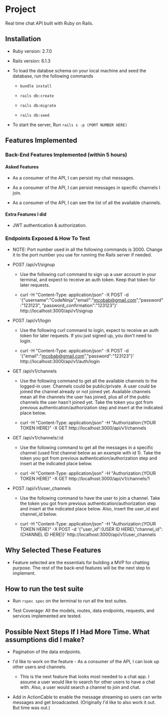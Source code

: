 # Project

Real time chat API built with Ruby on Rails.

## Installation

* Ruby version: 2.7.0

* Rails version: 6.1.3

* To load the databse schema on your local machine and seed the database, run the following commands
  * ```bundle install```
 
  * ```rails db:create```
 
  * ```rails db:migrate```

  * ```rails db:seed```

* To start the server, Run ```rails s -p (PORT NUMBER HERE)```

## Features Implemented

### Back-End Features Implemented (within 5 hours)

#### Asked Features

* As a consumer of the API, I can persist my chat messages.

* As a consumer of the API, I can persist messages in specific channels I join.

* As a consumer of the API, I can see the list of all the available channels.

#### Extra Features I did

* JWT authentication & authorization.

### Endpoints Exposed & How To Test

* NOTE: Port number used in all the following commands is 3000. Change it to the port number you use for running the Rails server if needed.

* POST /api/v1/signup 

  * Use the following curl command to sign up a user account in your terminal, and expect to receive an auth token. Keep that token for later requests.

  * curl -H "Content-Type: application/json" -X POST -d '{"username":"CodeNinja","email":"mcobab@gmail.com","password":"123123", "password_confirmation":"123123"}' http://localhost:3000/api/v1/signup

* POST /api/v1/login

  * Use the following curl command to login, expect to receive an auth token for later requests. If you just signed up, you don't need to login.

  * curl -H "Content-Type: application/json" -X POST -d '{"email":"mcobab@gmail.com","password":"123123"}' http://localhost:3000/api/v1/auth/login

* GET /api/v1/channels

  * Use the following command to get all the available channels to the logged-in user. Channels could be public/private. A user could be joined the channel already or not joined yet. Available channels mean all the channels the user has joined, plus all of the public channels the user hasn't joined yet. Take the token you got from previous authentication/authorization step and insert at the indicated place below.

  * curl -H "Content-Type: application/json" -H "Authorization:(YOUR TOKEN HERE)" -X GET  http://localhost:3000/api/v1/channels

* GET /api/v1/channels/:id

  * Use the following command to get all the messages in a specific channel (used first channel below as an example with id 1). Take the token you got from previous authentication/authorization step and insert at the indicated place below.

  * curl -H "Content-Type: application/json" -H "Authorization:(YOUR TOKEN HERE)" -X GET  http://localhost:3000/api/v1/channels/1

* POST /api/v1/user_channels

  * Use the following command to have the user to join a channel. Take the token you got from previous authentication/authorization step and insert at the indicated place below. Also, insert the user_id and channel_id below.
  
  * curl -H "Content-Type: application/json" -H "Authorization:(YOUR TOKEN HERE)" -X POST -d '{"user_id":(USER ID HERE),"channel_id":(CHANNEL ID HERE)}' http://localhost:3000/api/v1/user_channels

## Why Selected These Features

* Feature selected are the essentials for building a MVP for chatting purpose. The rest of the back-end features will be the next step to implement.

## How to run the test suite

* Run ```rspec spec``` on the terminal to run all the test suites.

* Test Coverage: All the models, routes, data endpoints, requests, and services implemented are tested.

## Possible Next Steps If I Had More Time. What assumptions did I make?

* Pagination of the data endpoints.

* I'd like to work on the feature - As a consumer of the API, I can look up other users and channels.

  * This is the next feature that looks most needed to a chat app. I assume a user would like to search for other users to have a chat with. Also, a user would search a channel to join and chat.

* Add in ActionCable to enable the message streaming so users can write messages and get broadcasted. (Originally I'd like to also work it out. But time was out.)
